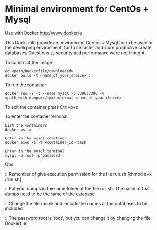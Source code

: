 Minimal environment for CentOs + Mysql
======================================

Use with Docker http://www.docker.io

This Dockerfile provide an environment Centos + Mysql for to be used in the developing environment, for to be faster and more productive create databases.
Questions as security and performance were not thought.


To construct the image

	cd <path/Dockerfile/downloaded>
    docker build -t <name_of_your_choice> .


To run the container

    docker run -i -t --name mysql -p 3306:3306 -v <path_with_dumps>:/tmp/external <name_of_your_choice>

To exit the container press Ctrl+p+q

To enter the container terminal

    List the containers
    docker ps -a
    
    Enter in the mysql conatiner
    docker exec -i -t <container_id> bash
    
    Enter in the mysql terminal
    mysql -u root -p'password'

Obs:

:: Remember of give execution permission for the file run.sh [chmod a+x /run.sh]

:: Put your dumps in the same folder of the file run.sh. The name of that dumps need to be the same of the database

:: Change the file run.sh and include the names of the databases to be included

:: The password root is 'root', but you can change it by changing the file Dockerfile
